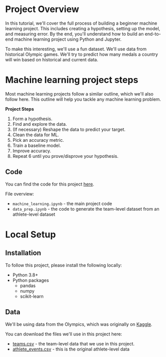 # Project Overview

In this tutorial, we'll cover the full process of building a beginner machine learning project.  This includes creating a hypothesis, setting up the model, and measuring error.  By the end, you'll understand how to build an end-to-end machine learning project using Python and Jupyter.

To make this interesting, we'll use a fun dataset.  We'll use data from historical Olympic games.  We'll try to predict how many medals a country will win based on historical and current data.


# Machine learning project steps

Most machine learning projects follow a similar outline, which we'll also follow here.  This outline will help you tackle any machine learning problem.

**Project Steps**

1. Form a hypothesis.
2. Find and explore the data.
3. (If necessary) Reshape the data to predict your target.
4. Clean the data for ML.
5. Pick an accuracy metric.
6. Train a baseline model.
7. Improve accuracy.
8. Repeat 6 until you prove/disprove your hypothesis.

## Code

You can find the code for this project [here](https://github.com/dataquestio/project-walkthroughs/tree/master/beginner_ml).

File overview:

* `machine_learning.ipynb` - the main project code
* `data_prep.ipynb` - the code to generate the team-level dataset from an athlete-level dataset

# Local Setup

## Installation

To follow this project, please install the following locally:

* Python 3.8+
* Python packages
    * pandas
    * numpy
    * scikit-learn


## Data

We'll be using data from the Olympics, which was originally on [Kaggle](https://www.kaggle.com/datasets/heesoo37/120-years-of-olympic-history-athletes-and-results).

You can download the files we'll use in this project here:

* [teams.csv](https://drive.google.com/uc?export=download&id=1L3YAlts8tijccIndVPB-mOsRpEpVawk7) - the team-level data that we use in this project.
* [athlete_events.csv](https://drive.google.com/uc?export=download&id=1Ah4wOyNFMGREq8Yw_Jbv7u2CeI_6tpn5) - this is the original athlete-level data